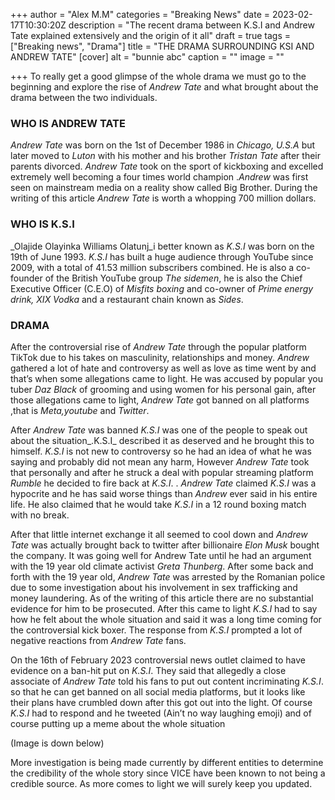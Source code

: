 +++
author = "Alex M.M"
categories = "Breaking News"
date = 2023-02-17T10:30:20Z
description = "The recent drama between K.S.I and Andrew Tate explained extensively and the origin of it all"
draft = true
tags = ["Breaking news", "Drama"]
title = "THE DRAMA SURROUNDING KSI AND ANDREW TATE"
[cover]
alt = "bunnie abc"
caption = ""
image = ""

+++
To really get a good glimpse of the whole drama we must go to the beginning and explore the rise of _Andrew Tate_ and what brought about the drama between the two individuals.

### WHO IS ANDREW TATE

_Andrew Tate_ was born on the 1st of December 1986 in _Chicago, U.S.A_ but later moved to _Luton_ with his mother and his brother _Tristan Tate_ after their parents divorced. _Andrew Tate_ took on the sport of kickboxing and excelled extremely well becoming a four times world champion ._Andrew_ was first seen on mainstream media on a reality show called Big Brother. During the writing of this article _Andrew Tate_ is worth a whopping 700 million dollars.

### WHO IS K.S.I

_Olajide Olayinka Williams Olatunj_i better known as _K.S.I_ was born on the 19th of June 1993. _K.S.I_ has built a huge audience through YouTube since 2009, with a total of 41.53 million subscribers combined. He is also a co-founder of the British YouTube group _The sidemen_, he is also the Chief Executive Officer (C.E.O) of _Misfits boxing_ and co-owner of _Prime energy drink, XIX Vodka_ and a restaurant chain known as _Sides_.

### DRAMA

After the controversial rise of _Andrew Tate_ through the popular platform TikTok due to his takes on masculinity, relationships and money. _Andrew_ gathered a lot of hate and controversy as well as love as time went by and that’s when some allegations came to light. He was accused by popular you tuber _Daz Black_ of grooming and using women for his personal gain, after those allegations came to light, _Andrew Tate_ got banned on all platforms ,that is _Meta,youtube_ and _Twitter_.

After _Andrew Tate_ was banned _K.S.I_ was one of the people to speak out about the situation_.K.S.I_ described it as deserved and he brought this to himself. _K.S.I_ is not new to controversy so he had an idea of what he was saying and probably did not mean any harm, However _Andrew Tate_ took that personally and after he struck a deal with popular streaming platform _Rumble_ he decided to fire back at _K.S.I_. . _Andrew Tate_ claimed _K.S.I_ was a hypocrite and he has said worse things than _Andrew_ ever said in his entire life. He also claimed that he would take _K.S.I_ in a 12 round boxing match with no break.

After that little internet exchange it all seemed to cool down and _Andrew Tate_ was actually brought back to twitter after billionaire _Elon Musk_ bought the company. It was going well for Andrew Tate until he had an argument with the 19 year old climate activist _Greta Thunberg_. After some back and forth with the 19 year old, _Andrew Tate_ was arrested by the Romanian police due to some investigation about his involvement in sex trafficking and money laundering. As of the writing of this article there are no substantial evidence for him to be prosecuted. After this came to light _K.S.I_ had to say how he felt about the whole situation and said it was a long time coming for the controversial kick boxer. The response from _K.S.I_ prompted a lot of negative reactions from _Andrew Tate_ fans.

On the 16th of February 2023 controversial news outlet claimed to have evidence on a ban-hit put on _K.S.I_. They said that allegedly a close associate of _Andrew Tate_ told his fans to put out content incriminating _K.S.I_. so that he can get banned on all social media platforms, but it looks like their plans have crumbled down after this got out into the light. Of course _K.S.I_ had to respond and he tweeted (Ain’t no way laughing emoji) and of course putting up a meme about the whole situation

(Image is down below)

More investigation is being made currently by different entities to determine the credibility of the whole story since VICE have been known to not being a credible source. As more comes to light we will surely keep you updated.